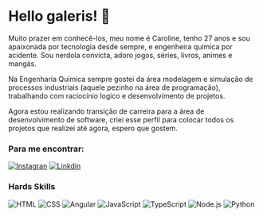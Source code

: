 # Hello galeris! :raised_hands:

Muito prazer em conhecê-los, meu nome é Caroline, tenho 27 anos e sou apaixonada por tecnologia desde sempre, e engenheira química por acidente. Sou nerdola convicta, adoro jogos, séries, livros, animes e mangás. 

Na Engenharia Química sempre gostei da área modelagem e simulação de processos industriais (aquele pezinho na área de programação), trabalhando com raciocínio logico e desenvolvimento de projetos.

Agora estou realizando transição de carreira para a área de desenvolvimento de software, criei esse perfil para colocar todos os projetos que realizei até agora, espero que gostem.

### Para me encontrar:

[![Instagran](https://img.shields.io/badge/Instagram-E4405F?style=for-the-badge&logo=instagram&logoColor=white)](https://www.instagram.com/carol.dahmer/)
[![Linkdin](	https://img.shields.io/badge/LinkedIn-0077B5?style=for-the-badge&logo=linkedin&logoColor=white)](https://www.linkedin.com/in/caroline-dahmer-239392140/)

### Hards Skills
![HTML](https://img.shields.io/badge/HTML5-E34F26?style=for-the-badge&logo=html5&logoColor=white)
![CSS](	https://img.shields.io/badge/CSS3-1572B6?style=for-the-badge&logo=css3&logoColor=white)
![Angular](https://img.shields.io/badge/Angular-DD0031?style=for-the-badge&logo=angular&logoColor=white)
![JavaScript](https://img.shields.io/badge/JavaScript-F7DF1E?style=for-the-badge&logo=javascript&logoColor=black)
![TypeScript](https://img.shields.io/badge/TypeScript-007ACC?style=for-the-badge&logo=typescript&logoColor=white)
![Node.js](https://img.shields.io/badge/Node.js-43853D?style=for-the-badge&logo=node.js&logoColor=white)
![Python](https://img.shields.io/badge/Python-14354C?style=for-the-badge&logo=python&logoColor=white)

